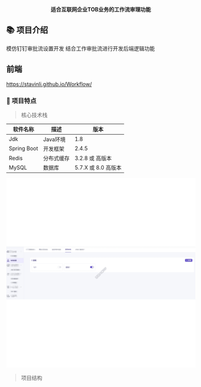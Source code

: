 <p align="center">

</p>
<p align="center">
	<strong>适合互联网企业TOB业务的工作流审理功能</strong>
</p>
<p align="center">
 
</p>

##  📚 项目介绍
模仿钉钉审批流设置开发
结合工作审批流进行开发后端逻辑功能

## 前端
https://stavinli.github.io/Workflow/

### 🍎 项目特点
> 核心技术栈

| 软件名称  | 描述 | 版本
|---|---|---
|Jdk | Java环境 | 1.8
|Spring Boot | 开发框架 | 2.4.5
|Redis | 分布式缓存 | 3.2.8 或 高版本
|MySQL | 数据库 | 5.7.X 或 8.0 高版本


![功能功能](https://github.com/AlanHuang168/workflow/blob/main/demo.gif "功能演示")

> 项目结构
>
>
